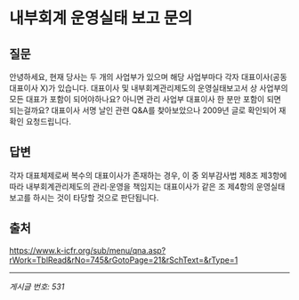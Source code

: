 # 내부회계 운영실태 보고 문의

## 질문
안녕하세요,
현재 당사는 두 개의 사업부가 있으며 해당 사업부마다 각자 대표이사(공동 대표이사 X)가 있습니다.
대표이사 및 내부회계관리제도의 운영실태보고서 상 사업부의 모든 대표가 포함이 되어야하나요?
아니면 관리 사업부 대표이사 한 분만 포함이 되면 되는걸까요?
대표이사 서명 날인 관련 Q&A를 찾아보았으나 2009년 글로 확인되어 재확인 요청드립니다.

## 답변
각자 대표체제로써 복수의 대표이사가 존재하는 경우, 이 중 외부감사법 제8조 제3항에 따라 내부회계관리제도의 관리·운영을 책임지는 대표이사가 같은 조 제4항의 운영실태 보고를 하시는 것이 타당할 것으로 판단됩니다.

## 출처
https://www.k-icfr.org/sub/menu/qna.asp?rWork=TblRead&rNo=745&rGotoPage=21&rSchText=&rType=1

---
*게시글 번호: 531*
